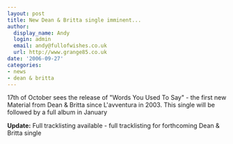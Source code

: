 ```yaml
---
layout: post
title: New Dean & Britta single imminent...
author:
  display_name: Andy
  login: admin
  email: andy@fullofwishes.co.uk
  url: http://www.grange85.co.uk
date: '2006-09-27'
categories:
- news
- dean & britta
---
```

17th of October sees the release of "Words You Used To Say" - the first new
Material from Dean & Britta since L'avventura in 2003. This single will be
followed by a full album in January

**Update:** Full tracklisting available - full tracklisting for forthcoming Dean & Britta single


